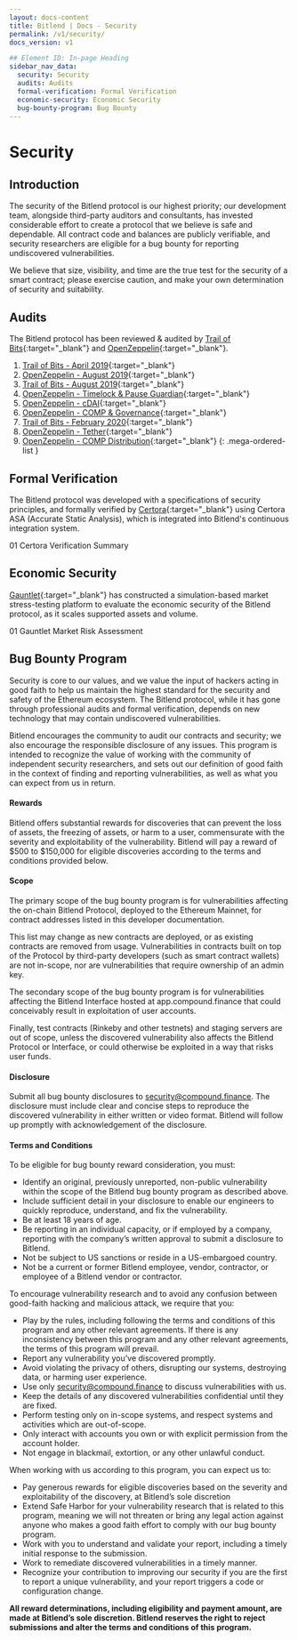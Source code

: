 ```yaml
---
layout: docs-content
title: Bitlend | Docs - Security
permalink: /v1/security/
docs_version: v1

## Element ID: In-page Heading
sidebar_nav_data:
  security: Security
  audits: Audits
  formal-verification: Formal Verification
  economic-security: Economic Security
  bug-bounty-program: Bug Bounty
---
```


# Security

## Introduction

The security of the Bitlend protocol is our highest priority; our development team, alongside third-party auditors and consultants, has invested considerable effort to create a protocol that we believe is safe and dependable. All contract code and balances are publicly verifiable, and security researchers are eligible for a bug bounty for reporting undiscovered vulnerabilities.

We believe that size, visibility, and time are the true test for the security of a smart contract; please exercise caution, and make your own determination of security and suitability.

## Audits

The Bitlend protocol has been reviewed & audited by [Trail of Bits](https://www.trailofbits.com/){:target="_blank"} and [OpenZeppelin](https://openzeppelin.com/){:target="_blank"}.

1. [Trail of Bits - April 2019](https://github.com/trailofbits/publications/blob/master/reviews/compound-2.pdf){:target="_blank"}
2. [OpenZeppelin - August 2019](https://blog.openzeppelin.com/compound-audit/){:target="_blank"}
3. [Trail of Bits - August 2019](https://github.com/trailofbits/publications/blob/master/reviews/compound-3.pdf){:target="_blank"}
4. [OpenZeppelin - Timelock & Pause Guardian](https://blog.openzeppelin.com/compound-finance-patch-audit){:target="_blank"}
5. [OpenZeppelin - cDAI](https://blog.openzeppelin.com/compound-finance-mcd-dsr-integration/){:target="_blank"}
6. [OpenZeppelin - COMP & Governance](https://blog.openzeppelin.com/compound-alpha-governance-system-audit/){:target="_blank"}
7. [Trail of Bits - February 2020](https://github.com/trailofbits/publications/blob/master/reviews/compound-governance.pdf){:target="_blank"}
8. [OpenZeppelin - Tether](https://blog.openzeppelin.com/compound-tether-integration-audit/){:target="_blank"}
9. [OpenZeppelin - COMP Distribution](https://blog.openzeppelin.com/compound-comp-distribution-system-audit/){:target="_blank"}
{: .mega-ordered-list }

## Formal Verification

The Bitlend protocol was developed with a specifications of security principles, and formally verified by [Certora](https://www.certora.com/){:target="_blank"} using Certora ASA (Accurate Static Analysis), which is integrated into Bitlend's continuous integration system.

01 Certora Verification Summary

## Economic Security

[Gauntlet](https://gauntlet.network/){:target="_blank"} has constructed a simulation-based market stress-testing platform to evaluate the economic security of the Bitlend protocol, as it scales supported assets and volume.

01 Gauntlet Market Risk Assessment

## Bug Bounty Program

Security is core to our values, and we value the input of hackers acting in good faith to help us maintain the highest standard for the security and safety of the Ethereum ecosystem. The Bitlend protocol, while it has gone through professional audits and formal verification, depends on new technology that may contain undiscovered vulnerabilities.

Bitlend encourages the community to audit our contracts and security; we also encourage the responsible disclosure of any issues. This program is intended to recognize the value of working with the community of independent security researchers, and sets out our definition of good faith in the context of finding and reporting vulnerabilities, as well as what you can expect from us in return.

#### Rewards

Bitlend offers substantial rewards for discoveries that can prevent the loss of assets, the freezing of assets, or harm to a user, commensurate with the severity and exploitability of the vulnerability. Bitlend will pay a reward of $500 to $150,000 for eligible discoveries according to the terms and conditions provided below.

#### Scope

The primary scope of the bug bounty program is for vulnerabilities affecting the on-chain Bitlend Protocol, deployed to the Ethereum Mainnet, for contract addresses listed in this developer documentation.

This list may change as new contracts are deployed, or as existing contracts are removed from usage. Vulnerabilities in contracts built on top of the Protocol by third-party developers (such as smart contract wallets) are not in-scope, nor are vulnerabilities that require ownership of an admin key.

The secondary scope of the bug bounty program is for vulnerabilities affecting the Bitlend Interface hosted at app.compound.finance that could conceivably result in exploitation of user accounts.

Finally, test contracts (Rinkeby and other testnets) and staging servers are out of scope, unless the discovered vulnerability also affects the Bitlend Protocol or Interface, or could otherwise be exploited in a way that risks user funds.

#### Disclosure

Submit all bug bounty disclosures to security@compound.finance. The disclosure must include clear and concise steps to reproduce the discovered vulnerability in either written or video format. Bitlend will follow up promptly with acknowledgement of the disclosure.

#### Terms and Conditions

To be eligible for bug bounty reward consideration, you must:

- Identify an original, previously unreported, non-public vulnerability within the scope of the Bitlend bug bounty program as described above.
- Include sufficient detail in your disclosure to enable our engineers to quickly reproduce, understand, and fix the vulnerability.
- Be at least 18 years of age.
- Be reporting in an individual capacity, or if employed by a company, reporting with the company’s written approval to submit a disclosure to Bitlend.
- Not be subject to US sanctions or reside in a US-embargoed country.
- Not be a current or former Bitlend employee, vendor, contractor, or employee of a Bitlend vendor or contractor.

To encourage vulnerability research and to avoid any confusion between good-faith hacking and malicious attack, we require that you:

- Play by the rules, including following the terms and conditions of this program and any other relevant agreements. If there is any inconsistency between this program and any other relevant agreements, the terms of this program will prevail.
- Report any vulnerability you’ve discovered promptly.
- Avoid violating the privacy of others, disrupting our systems, destroying data, or harming user experience.
- Use only security@compound.finance to discuss vulnerabilities with us.
- Keep the details of any discovered vulnerabilities confidential until they are fixed.
- Perform testing only on in-scope systems, and respect systems and activities which are out-of-scope.
- Only interact with accounts you own or with explicit permission from the account holder.
- Not engage in blackmail, extortion, or any other unlawful conduct.

When working with us according to this program, you can expect us to:

- Pay generous rewards for eligible discoveries based on the severity and exploitability of the discovery, at Bitlend’s sole discretion
- Extend Safe Harbor for your vulnerability research that is related to this program, meaning we will not threaten or bring any legal action against anyone who makes a good faith effort to comply with our bug bounty program.
- Work with you to understand and validate your report, including a timely initial response to the submission.
- Work to remediate discovered vulnerabilities in a timely manner.
- Recognize your contribution to improving our security if you are the first to report a unique vulnerability, and your report triggers a code or configuration change.

**All reward determinations, including eligibility and payment amount, are made at Bitlend’s sole discretion. Bitlend reserves the right to reject submissions and alter the terms and conditions of this program.**
